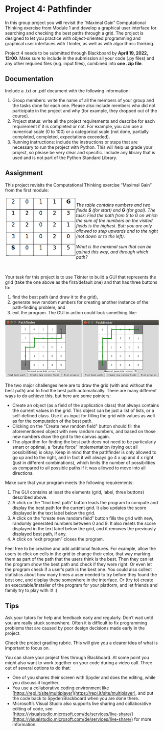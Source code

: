 # Project 4: Pathfinder

In this group project you will revisit the “Maximal Gain” Computational Thinking exercise from
Module 1 and develop a graphical user interface for searching and checking the best paths through a
grid. The project is designed to let you practice with object-oriented programming and graphical user
interfaces with Tkinter, as well as with algorithmic thinking. 

Project 4 needs to be submitted through Blackboard by **April 19, 2022, 13:00**.
Make sure to include in the submission all your code (.py files) and any other required files (e.g. input
files), combined into **one .zip file**.

## Documentation
Include a .txt or .pdf document with the following information:

1. Group members: write the name of all the members of your group and the tasks done for each one. Please also include members who did not participate in the project and why (for example, they dropped out of the course).
2. Project status: write all the project requirements and describe for each requirement if it is completed or not. For example, you can use a numerical scale (0 to 100) or a categorical scale (not done, partially completed, completed, expectations exceeded).
3. Running instructions: include the instructions or steps that are necessary to run the project with Python. This will help us grade your project, so please be very clear and specific. Include any library that is used and is not part of the Python Standard Library.


## Assignment
This project revisits the Computational Thinking exercise “Maximal Gain” from the first module: 

<p>
<img align="left" src="img/grid.png"> 
<br>
<em>The table contains numbers and two fields <strong>S</strong> (for start) and <strong>G</strong> (for goal). The task: Find the path from S to G on which the sum of the numbers on the visited fields is the highest. But: you are only allowed to step upwards and to the right (not down or to the left). 
<br><br>What is the maximal sum that can be gained this way, and through which path?</em><br><br><br>
</p>

Your task for this project is to use Tkinter to build a GUI that represents the grid (take the one above as
the first/default one) and that has three buttons to:

1. find the best path (and draw it to the grid),
2. generate new random numbers for creating another instance of the path-finding problem, and
3. exit the program. The GUI in action could look something like: 

![pathfinder](img/pathfinder.png)

The two major challenges here are to draw the grid (with and without the best path) and to find the best
path automatically. There are many different ways to do achieve this, but here are some pointers:

* Create an object (as a field of the application class) that always contains the current values in the grid. This object can be just a list of lists, or a self-defined class. Use it as input for filling the grid with values as well as for the computation of the best path.
* Clicking on the "Create new random field" button should fill the aforementioned object with new random numbers, and based on those new numbers draw the grid to the canvas again.
* The algorithm for finding the best path does not need to be particularly smart or optimal, a “brute force” implementation (trying out all possibilities) is okay. Keep in mind that the pathfinder is only allowed to go up and to the right, and in fact it will always go 4 x up and 4 x right (just in different combinations), which limits the number of possibilities as compared to all possible paths if it was allowed to move into all directions.

Make sure that your program meets the following requirements:

1. The GUI contains at least the elements (grid, label, three buttons) described above.
2. A click on the “find best path” button leads the program to compute and display the best path for the current grid. It also updates the score displayed in the text label below the grid.
3. A click on the “create new random field” button fills the grid with new, randomly generated numbers between 0 and 9. It also resets the score displayed in the text label below the grid, and it removes the previously displayed best path, if any.
4. A click on “exit program” closes the program.

Feel free to be creative and add additional features. For example, allow the users to click on cells in the
grid to change their color, that way marking them as part of the path that the users think is the best.
Then they can let the program show the best path and check if they were right. Or even let the program
check if a user’s path is the best one. You could also collect statistics about how many times a user
needed to try before they found the best one, and display these somewhere in the interface. Or (try to)
create an executable/installer of the program for your platform, and let friends and family try to play
with it! :)

## Tips
Ask your tutors for help and feedback early and regularly. Don’t wait until you are really stuck
somewhere. Often it is difficult to fix programming problems that are caused by poor design decisions
made early in the project.

Check the project grading rubric. This will give you a clearer idea of what is important to focus on.

You can share your project files through Blackboard. At some point you might also want to work
together on your code during a video call. Three out of several options to do that:

* One of you shares their screen with Spyder and does the editing, while you discuss it together. 
* You use a collaborative coding environment like [https://repl.it/site/multiplayer](https://repl.it/site/multiplayer), and put the code back to Spyder/Blackboard when you are done there.
* Microsoft’s Visual Studio also supports live sharing and collaborative editing of code, see [https://visualstudio.microsoft.com/de/services/live-share/](https://visualstudio.microsoft.com/de/services/live-share/) for more information.
